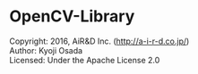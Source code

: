 # OpenCV-Library

Copyright:   2016, AiR&D Inc. (http://a-i-r-d.co.jp/)<br>
Author:      Kyoji Osada<br>
Licensed:    Under the Apache License 2.0<br>
